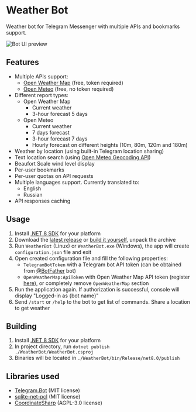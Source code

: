 # Weather Bot

Weather bot for Telegram Messenger with multiple APIs and bookmarks support.

<picture>
  <source media="(prefers-color-scheme: dark)" srcset="https://github.com/user-attachments/assets/36ac4903-dfae-4b97-bf05-755a0e5cbc3f">
  <source media="(prefers-color-scheme: light)" srcset="https://github.com/user-attachments/assets/8ebfd0ec-c07b-42d7-b5d4-3ff7bd664e27">
  <img alt="Bot UI preview" src="https://github.com/user-attachments/assets/8ebfd0ec-c07b-42d7-b5d4-3ff7bd664e27">
</picture>

## Features

- Multiple APIs support:
    - [Open Weather Map](https://openweathermap.org/api) (free, token required)
    - [Open Meteo](https://open-meteo.com/) (free, no token required)
- Different report types:
    - Open Weather Map
        - Current weather
        - 3-hour forecast 5 days
    - Open Meteo
        - Current weather
        - 7 days forecast
        - 3-hour forecast 7 days
        - Hourly forecast on different heights (10m, 80m, 120m and 180m)
- Weather by location (using built-in Telegram location sharing)
- Text location search (using [Open Meteo Geocoding API](https://open-meteo.com/en/docs/geocoding-api))
- Beaufort Scale wind level display
- Per-user bookmarks
- Per-user quotas on API requests
- Multiple languages support. Currently translated to:
    - English
    - Russian
- API responses caching

## Usage

1. Install [.NET 8 SDK](https://dotnet.microsoft.com/en-us/download/dotnet/8.0) for your platform
2. Download the [latest release](https://github.com/mlad/weather-bot/releases) or [build it yourself](#building), unpack the archive
3. Run `WeatherBot` (Linux) or `WeatherBot.exe` (Windows), the app will create `configuration.json` file and exit
4. Open created configuration file and fill the following properties:
    - `TelegramBotToken` with a Telegram bot API token (can be obtained from [@BotFather](https://t.me/BotFather) bot)
    - `OpenWeatherMap:ApiToken` with Open Weather Map API token (register [here](https://home.openweathermap.org/users/sign_up)), or completely remove `OpenWeatherMap` section
5. Run the application again. If authorization is successful, console will display "Logged-in as {bot name}"
6. Send `/start` or `/help` to the bot to get list of commands. Share a location to get weather

## Building

1. Install [.NET 8 SDK](https://dotnet.microsoft.com/en-us/download/dotnet/8.0) for your platform
2. In project directory, run `dotnet publish ./WeatherBot/WeatherBot.csproj`
3. Binaries will be located in `./WeatherBot/bin/Release/net8.0/publish`

## Libraries used

- [Telegram.Bot](https://github.com/TelegramBots/telegram.bot) (MIT license)
- [sqlite-net-pcl](https://github.com/praeclarum/sqlite-net) (MIT license)
- [CoordinateSharp](https://github.com/Tronald/CoordinateSharp) (AGPL-3.0 license)
